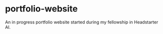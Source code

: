 # portfolio-website
An in progress portfolio website started during my fellowship in Headstarter AI.
